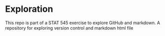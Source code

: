 # Exploration
This repo is part of a STAT 545 exercise to explore GitHub and markdown.
A repository for exploring version control and markdown
html file
